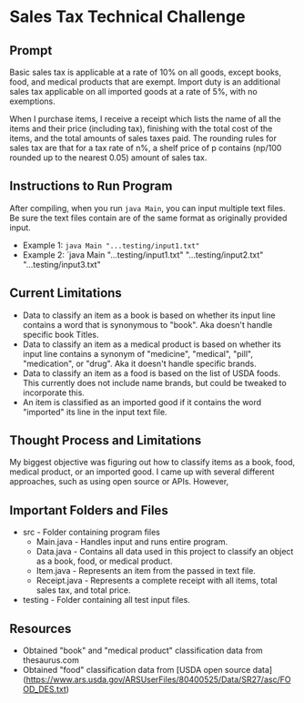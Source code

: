 # Sales Tax Technical Challenge

## Prompt
Basic sales tax is applicable at a rate of 10% on all goods, except books, 
food, and medical products that are exempt. Import duty is an additional 
sales tax applicable on all imported goods at a rate of 5%, with no exemptions.

When I purchase items, I receive a receipt which lists the name of all the 
items and their price (including tax), finishing with the total cost of the 
items, and the total amounts of sales taxes paid. The rounding rules for sales 
tax are that for a tax rate of n%, a shelf price of p contains (np/100 rounded 
up to the nearest 0.05) amount of sales tax.

## Instructions to Run Program
After compiling, when you run `java Main`, you can input multiple text files. 
Be sure the text files contain are of the same format as originally provided input.
* Example 1: `java Main "...testing/input1.txt"`
* Example 2: `java Main "...testing/input1.txt" "...testing/input2.txt" "...testing/input3.txt"

## Current Limitations
* Data to classify an item as a book is based on whether its input line contains 
a word that is synonymous to "book". Aka doesn't handle specific book Titles.
* Data to classify an item as a medical product is based on whether its input 
line contains a synonym of "medicine", "medical", "pill", "medication", or "drug". 
Aka it doesn't handle specific brands.
* Data to classify an item as a food is based on the list of USDA foods. This 
currently does not include name brands, but could be tweaked to incorporate this. 
* An item is classified as an imported good if it contains the word "imported" its 
line in the input text file.

## Thought Process and Limitations
My biggest objective was figuring out how to classify items as a book, food, 
medical product, or an imported good. I came up with several different approaches, 
such as using open source or APIs. However,  

## Important Folders and Files
* src - Folder containing program files
	* Main.java - Handles input and runs entire program.
	* Data.java - Contains all data used in this project to classify an object 
	as a book, food, or medical product.
	* Item.java - Represents an item from the passed in text file.
	* Receipt.java - Represents a complete receipt with all items, total sales 
	tax, and total price.
* testing - Folder containing all test input files.

## Resources
* Obtained "book" and "medical product" classification data from thesaurus.com
* Obtained "food" classification data from [USDA open source data]
(https://www.ars.usda.gov/ARSUserFiles/80400525/Data/SR27/asc/FOOD_DES.txt)

